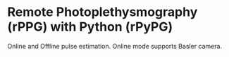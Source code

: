 # Remote Photoplethysmography (rPPG) with Python (rPyPG)

Online and Offline pulse estimation.
Online mode supports Basler camera.
